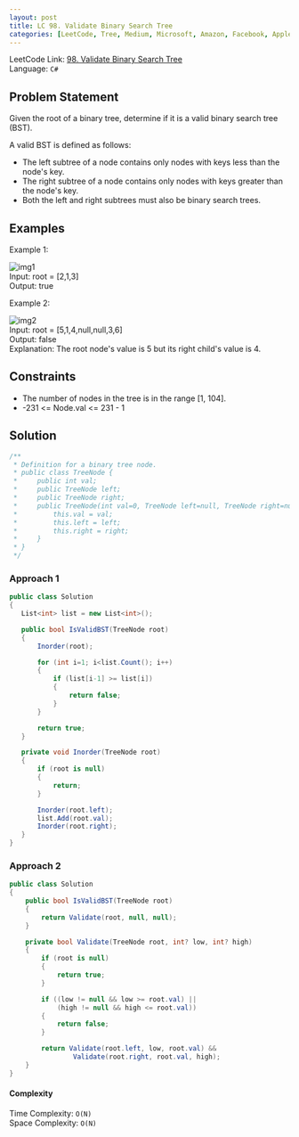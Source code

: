```yaml
---
layout: post
title: LC 98. Validate Binary Search Tree
categories: [LeetCode, Tree, Medium, Microsoft, Amazon, Facebook, Apple]
---
```


LeetCode Link: [98. Validate Binary Search Tree](https://leetcode.com/problems/validate-binary-search-tree/description/)  
Language: `C#`  

## Problem Statement

Given the root of a binary tree, determine if it is a valid binary search tree (BST).

A valid BST is defined as follows:

* The left subtree of a node contains only nodes with keys less than the node's key.
* The right subtree of a node contains only nodes with keys greater than the node's key.
* Both the left and right subtrees must also be binary search trees.

## Examples

Example 1:

![img1](https://assets.leetcode.com/uploads/2020/12/01/tree1.jpg)  
Input: root = [2,1,3]  
Output: true

Example 2:

![img2](https://assets.leetcode.com/uploads/2020/12/01/tree2.jpg)   
Input: root = [5,1,4,null,null,3,6]  
Output: false  
Explanation: The root node's value is 5 but its right child's value is 4.
 
## Constraints  

* The number of nodes in the tree is in the range [1, 104].
* -231 <= Node.val <= 231 - 1

## Solution

``` csharp
/**
 * Definition for a binary tree node.
 * public class TreeNode {
 *     public int val;
 *     public TreeNode left;
 *     public TreeNode right;
 *     public TreeNode(int val=0, TreeNode left=null, TreeNode right=null) {
 *         this.val = val;
 *         this.left = left;
 *         this.right = right;
 *     }
 * }
 */
 ```

 ### Approach 1

 ``` csharp
public class Solution 
{
    List<int> list = new List<int>();

    public bool IsValidBST(TreeNode root) 
    {
        Inorder(root);

        for (int i=1; i<list.Count(); i++)
        {
            if (list[i-1] >= list[i])
            {
                return false;
            }
        }

        return true;
    }

    private void Inorder(TreeNode root)
    {
        if (root is null)
        {
            return;
        }

        Inorder(root.left);
        list.Add(root.val);
        Inorder(root.right);
    }
}
```

### Approach 2

```csharp
public class Solution 
{
    public bool IsValidBST(TreeNode root) 
    {
        return Validate(root, null, null);
    }

    private bool Validate(TreeNode root, int? low, int? high)
    {
        if (root is null) 
        {
            return true;
        }

        if ((low != null && low >= root.val) || 
            (high != null && high <= root.val))
        {
            return false;
        }

        return Validate(root.left, low, root.val) && 
                Validate(root.right, root.val, high);
    }
}
```

#### Complexity

Time Complexity: `O(N)`  
Space Complexity: `O(N)`  
